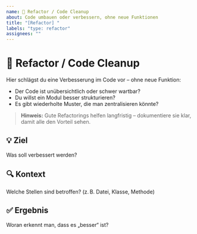 ```yaml
---
name: 🧹 Refactor / Code Cleanup
about: Code umbauen oder verbessern, ohne neue Funktionen
title: "[Refactor] "
labels: "type: refactor"
assignees: ""
---
```


# 🧹 Refactor / Code Cleanup

Hier schlägst du eine Verbesserung im Code vor – ohne neue Funktion:

* Der Code ist unübersichtlich oder schwer wartbar?
* Du willst ein Modul besser strukturieren?
* Es gibt wiederholte Muster, die man zentralisieren könnte?

> **Hinweis:** Gute Refactorings helfen langfristig – dokumentiere sie klar, damit alle den Vorteil sehen.

## 💡 Ziel
Was soll verbessert werden?

## 🔍 Kontext
Welche Stellen sind betroffen? (z. B. Datei, Klasse, Methode)

## ✅ Ergebnis
Woran erkennt man, dass es „besser“ ist?
